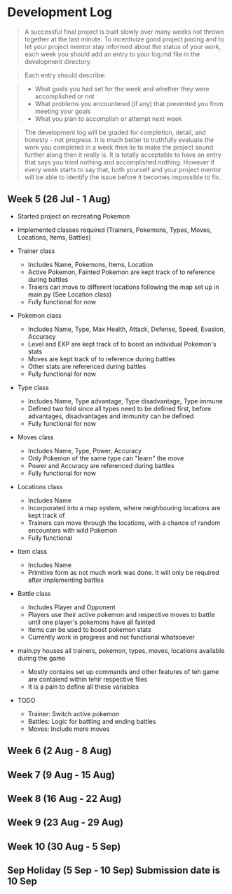 # Development Log
> A successful final project is built slowly over many weeks not thrown together at the last minute. To incentivize good project pacing and to let your project mentor stay informed about the status of your work, each week you should add an entry to your log.md file in the development directory.

> Each entry should describe:

> - What goals you had set for the week and whether they were accomplished or not
> - What problems you encountered (if any) that prevented you from meeting your goals
> - What you plan to accomplish or attempt next week

> The development log will be graded for completion, detail, and honesty – not progress. It is much better to truthfully evaluate the work you completed in a week then lie to make the project sound further along then it really is. It is totally acceptable to have an entry that says you tried nothing and accomplished nothing. However if every week starts to say that, both yourself and your project mentor will be able to identify the issue before it becomes impossible to fix.

## Week 5 (26 Jul - 1 Aug)
-   Started project on recreating Pokemon
-   Implemented classes required (Trainers, Pokemons, Types, Moves, Locations, Items, Battles)

-   Trainer class
    -   Includes Name, Pokemons, Items, Location
    -   Active Pokemon, Fainted Pokemon are kept track of to reference during battles
    -   Traiers can move to different locations following the map set up in main.py (See Location class)
    -   Fully functional for now
-   Pokemon class
    -   Includes Name, Type, Max Health, Attack, Defense, Speed, Evasion, Accuracy
    -   Level and EXP are kept track of to boost an individual Pokemon's stats
    -   Moves are kept track of to reference during battles
    -   Other stats are referenced during battles
    -   Fully functional for now
-   Type class
    -   Includes Name, Type advantage, Type disadvantage, Type immune
    -   Defined two fold since all types need to be defined first, before advantages, disadvantages and immunity can be defined
    -   Fully functional for now
-   Moves class
    -   Includes Name, Type, Power, Accuracy
    -   Only Pokemon of the same type can "learn" the move
    -   Power and Accuracy are referenced during battles
    -   Fully functional for now
-   Locations class
    -   Includes Name
    -   Incorporated into a map system, where neighbouring locations are kept track of
    -   Trainers can move through the locations, with a chance of random encounters with wild Pokemon
    -   Fully functional
-   Item class
    -   Includes Name
    -   Primitive form as not much work was done. It will only be required after implementing battles
-   Battle class
    -   Includes Player and Opponent
    -   Players use their active pokemon and respective moves to battle until one player's pokemons have all fainted
    -   Items can be used to boost pokemon stats
    -   Currently work in progress and not functional whatsoever

-   main.py houses all trainers, pokemon, types, moves, locations available during the game
    -   Mostly contains set up commands and other features of teh game are contaiend within tehir respective files
    -   It is a pain to define all these variables

-   TODO
    -   Trainer: Switch active pokemon
    -   Battles: Logic for battling and ending battles
    -   Moves: Include more moves

## Week 6 (2 Aug - 8 Aug)

## Week 7 (9 Aug - 15 Aug)

## Week 8 (16 Aug - 22 Aug)

## Week 9 (23 Aug - 29 Aug)

## Week 10 (30 Aug - 5 Sep)

## Sep Holiday (5 Sep - 10 Sep) **Submission date is 10 Sep**
